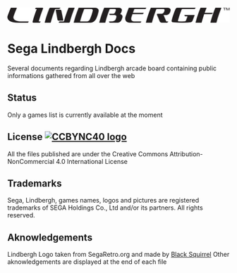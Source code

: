 ![Lindbergh logo](README.md_images/main.svg)


# Sega Lindbergh Docs

Several documents regarding Lindbergh arcade board containing public informations gathered from all over the web

## Status
Only a games list is currently available at the moment

## License [![CCBYNC40 logo](https://licensebuttons.net/l/by-nc/3.0/88x31.png)](https://creativecommons.org/licenses/by-nc/4.0/legalcode)
All the files published are under the Creative Commons Attribution-NonCommercial 4.0 International License

## Trademarks
Sega, Lindbergh, games names, logos and pictures are registered trademarks of SEGA Holdings Co., Ltd and/or its partners.
All rights reserved.

## Aknowledgements
Lindbergh Logo taken from SegaRetro.org and made by [Black Squirrel](https://segaretro.org/User:Black_Squirrel)
Other aknowledgements are displayed at the end of each file

